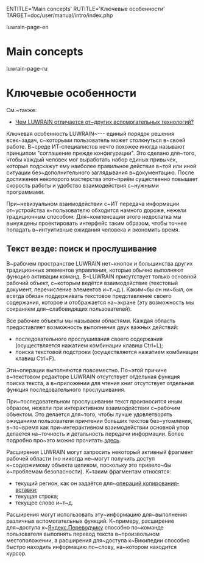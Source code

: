 
ENTITLE='Main concepts'
RUTITLE='Ключевые особенности'
TARGET=doc/user/manual/intro/index.php

luwrain-page-en

# Main concepts

luwrain-page-ru

# Ключевые особенности

См.~также:

* [Чем LUWRAIN отличается от~других вспомогательных технологий?](local:/doc/difference/)

Ключевая особенность LUWRAIN~--- единый порядок решения всех~задач, с~которыми пользователь может столкнуться в~своей работе.
В~среде ИТ-специалистов нечто похожее иногда называют принципом "соглашение прежде конфигурации".
Это сделано для~того, чтобы каждый человек мог выработать набор единых привычек,
которые подскажут ему наиболее правильное действие в~той или иной ситуации без~дополнительного заглядывания в~документацию.
После достижения некоторого мастерства этот~приём существенно повышает скорость работы и удобство взаимодействия с~нужными программами.

При~невизуальном взаимодействии с~ИТ передача информации от~устройства  к~пользователю обходится намного дороже,
нежели традиционным способом.
Для~компенсации этого недостатка мы вынуждены проектировать интерфейс таким образом,
чтобы точнее попадать в~интуитивные ожидания человека и экономить время.

## Текст везде: поиск и прослушивание

В~рабочем пространстве LUWRAIN нет~кнопок и большинства других традиционных элементов управления,
которые обычно выполняют функцию активации команд.
В~LUWRAIN присутствует только основной рабочий объект, с~которым ведётся взаимодействие
(текстовый документ,
перечисление элементов
и~т.~д.).
Каким~бы он ни~был, он всегда обязан поддерживать текстовое  представление своего содержания,
которое и отображается на~экране (эту возможность мы сохраняем для~слабовидящих пользователей).

Все рабочие объекты мы называем областями.
Каждая область  предоставляет возможность выполнения двух важных действий:

* последовательного прослушивания своего содержания (осуществляется нажатием комбинации клавиш Ctrl+L);
* поиска текстовой подстроки (осуществляется нажатием комбинации клавиш Ctrl+F).

Эти~операции выполняются повсеместно.
По~этой причине в~текстовом редакторе LUWRAIN отсутствует отдельная функция поиска текста,
а в~приложении для чтения книг отсутствует  отдельная функция последовательного прослушивания.

При~последовательном прослушивании текст произносится иным образом, нежели при интерактивном взаимодействии с~рабочим объектом.
Это делается для~того, чтобы лучше удовлетворять ожиданиям пользователя причтении больших текстов без~утомления,
в~то~время как при~интерактивном взаимодействии основной упор делается на~точность и детальность передачи  информации.
Более подробно про~это можно  прочитать [здесь](local:/doc/user/manual/speakable-text/).

Расширения LUWRAIN могут запросить некоторый активный фрагмент рабочей области
(но никогда не~могут получить доступ к~содержимому объекта целиком, поскольку это привело~бы к~проблемам безопасности).
К~таким фрагментам относятся:

* текущий регион, как он задаётся для~[операций копирования-вставки](local:/doc/user/manual/clipboard/);
* текущая строка;
* текущее слово и~т~д.

Расширения могут использовать эту~информацию для~выполнения различных вспомогательных функций.
К~примеру, расширение для~доступа к~[Яндекс.Переводчику](https://translate.yandex.ru) способно по~команде пользователя выполнять перевод текста в~произвольном местоположении,
а расширения для~доступа к~Википедии способно быстро находить информацию по~слову, на~котором находится курсор.
